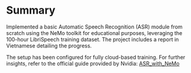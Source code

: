 # Summary

Implemented a basic Automatic Speech Recognition (ASR) module from scratch using the NeMo toolkit for educational purposes, leveraging the 100-hour LibriSpeech training dataset. The project includes a report in Vietnamese detailing the progress.

The setup has been configured for fully cloud-based training. For further insights, refer to the official guide provided by Nvidia: [ASR_with_NeMo](https://github.com/NVIDIA/NeMo/blob/main/tutorials/asr/ASR_with_NeMo.ipynb)
